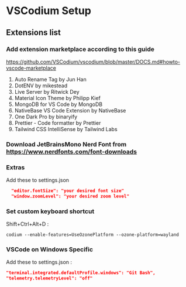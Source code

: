# VSCodium Setup

## Extensions list

### Add extension marketplace according to this guide

https://github.com/VSCodium/vscodium/blob/master/DOCS.md#howto-vscode-marketplace

1. Auto Rename Tag by Jun Han
2. DotENV by mikestead
3. Live Server by Ritwick Dey
4. Material Icon Theme by Philipp Kief
5. MongoDB for VS Code by MongoDB
6. NativeBase VS Code Extension by NativeBase
7. One Dark Pro by binaryify
8. Prettier - Code formatter by Prettier
9. Tailwind CSS IntelliSense by Tailwind Labs

### Download JetBrainsMono Nerd Font from https://www.nerdfonts.com/font-downloads

### Extras

Add these to settings.json

```json
  "editor.fontSize": "your desired font size"
  "window.zoomLevel": "your desired zoom level"
```

### Set custom keyboard shortcut

Shift+Ctrl+Alt+D :

```
codium --enable-features=UseOzonePlatform --ozone-platform=wayland
```

### VSCode on Windows Specific

Add these to settings.json :

```json
"terminal.integrated.defaultProfile.windows": "Git Bash",
"telemetry.telemetryLevel": "off"
```
